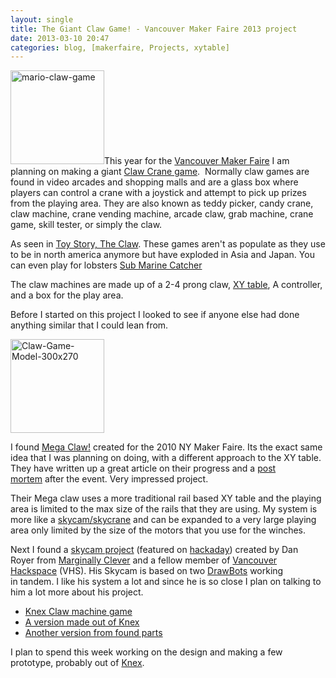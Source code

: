 ```yaml
---
layout: single
title: The Giant Claw Game! - Vancouver Maker Faire 2013 project
date: 2013-03-10 20:47
categories: blog, [makerfaire, Projects, xytable]
---
```

<a href="/public/uploads/2013/03/mario-claw-game.jpg"><img class="size-thumbnail wp-image-3201 alignright" alt="mario-claw-game" src="/public/uploads/2013/03/mario-claw-game-150x150.jpg" width="150" height="150" /></a>This year for the <a href="http://makerfaire.ca/">Vancouver Maker Faire</a> I am planning on making a giant <a href="http://en.wikipedia.org/wiki/Claw_crane">Claw Crane game</a>.  Normally claw games are found in video arcades and shopping malls and are a glass box where players can control a crane with a joystick and attempt to pick up prizes from the playing area. They are also known as teddy picker, candy crane, claw machine, crane vending machine, arcade claw, grab machine, crane game, skill tester, or simply the claw.

As seen in <a href="http://www.youtube.com/watch?v=N-Esh4W3dfI">Toy Story, The Claw</a>. These games aren't as populate as they use to be in north america anymore but have exploded in Asia and Japan. You can even play for lobsters <a href="http://www.youtube.com/watch?v=2wtharEsEe0">Sub Marine Catcher</a>

The claw machines are made up of a 2-4 prong claw, <a href="http://en.wikipedia.org/wiki/X-Y_table">XY table</a>, A controller, and a box for the play area.

Before I started on this project I looked to see if anyone else had done anything similar that I could lean from.

<img class="size-thumbnail wp-image-3202 alignleft" alt="Claw-Game-Model-300x270" src="/public/uploads/2013/03/Claw-Game-Model-300x270-150x150.jpg" width="150" height="150" />

I found <a href="http://www.splitreaction.com/the-mega-claw/">Mega Claw!</a> created for the 2010 NY Maker Faire. Its the exact same idea that I was planning on doing, with a different approach to the XY table. They have written up a great article on their progress and a <a href="http://www.splitreaction.com/the-mega-claw-%E2%80%93-summary-9-of-9">post mortem</a> after the event. Very impressed project.

Their Mega claw uses a more traditional rail based XY table and the playing area is limited to the max size of the rails that they are using. My system is more like a <a href="http://en.wikipedia.org/wiki/Skycam">skycam/skycrane</a> and can be expanded to a very large playing area only limited by the size of the motors that you use for the winches.

Next I found a <a href="http://www.marginallyclever.com/blog/2012/08/skycam-assembly-gallery-and-robot-debugging/">skycam project</a> (featured on <a href="http://hackaday.com/2012/08/03/building-a-skycam-like-camera-mount/">hackaday</a>) created by Dan Royer from <a href="http://www.marginallyclever.com/blog/">Marginally Clever</a> and a fellow member of <a href="http://vancouver.hackspace.ca/wp/">Vancouver Hackspace</a> (VHS). His Skycam is based on two <a href="http://www.marginallyclever.com/shop/index.php?main_page=product_info&amp;cPath=1&amp;products_id=38">DrawBots</a> working in tandem. I like his system a lot and since he is so close I plan on talking to him a lot more about his project.
<ul>
	<li><a href="http://www.instructables.com/id/Knex-Claw-Machine-Game/">Knex Claw machine game</a></li>
	<li><a href="http://www.instructables.com/id/knex-claw-machine-first-on-site/?ALLSTEPS">A version made out of Knex</a></li>
	<li><a href="http://theclawgameproject.blogspot.ca/2011/03/claw-game-project.html">Another version from found parts</a></li>
</ul>
I plan to spend this week working on the design and making a few prototype, probably out of <a href="http://en.wikipedia.org/wiki/K'Nex">Knex</a>.
